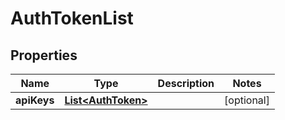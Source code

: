 

# AuthTokenList


## Properties

| Name | Type | Description | Notes |
|------------ | ------------- | ------------- | -------------|
|**apiKeys** | [**List&lt;AuthToken&gt;**](AuthToken.md) |  |  [optional] |




